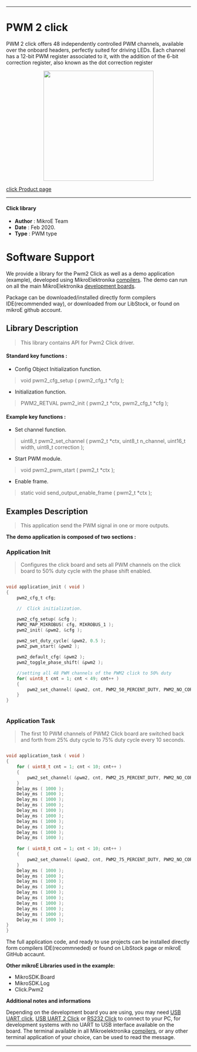 
---
# PWM 2 click

PWM 2 click offers 48 independently controlled PWM channels, available over the onboard headers, perfectly suited for driving LEDs. Each channel has a 12-bit PWM register associated to it, with the addition of the 6-bit correction register, also known as the dot correction register

<p align="center">
  <img src="https://download.mikroe.com/images/click_for_ide/pwm2_click.png" height=300px>
</p>

[click Product page](https://www.mikroe.com/pwm-2-click)

---


#### Click library 

- **Author**        : MikroE Team
- **Date**          : Feb 2020.
- **Type**          : PWM type


# Software Support

We provide a library for the Pwm2 Click 
as well as a demo application (example), developed using MikroElektronika 
[compilers](https://shop.mikroe.com/compilers). 
The demo can run on all the main MikroElektronika [development boards](https://shop.mikroe.com/development-boards).

Package can be downloaded/installed directly form compilers IDE(recommended way), or downloaded from our LibStock, or found on mikroE github account. 

## Library Description

> This library contains API for Pwm2 Click driver.

#### Standard key functions :

- Config Object Initialization function.
> void pwm2_cfg_setup ( pwm2_cfg_t *cfg ); 
 
- Initialization function.
> PWM2_RETVAL pwm2_init ( pwm2_t *ctx, pwm2_cfg_t *cfg );


#### Example key functions :

- Set channel function.
> uint8_t pwm2_set_channel ( pwm2_t *ctx, uint8_t n_channel, uint16_t width, uint8_t correction );
 
- Start PWM module.
> void pwm2_pwm_start ( pwm2_t *ctx );

- Enable frame.
> static void send_output_enable_frame ( pwm2_t *ctx );

## Examples Description

> This application send the PWM signal in one or more outputs.

**The demo application is composed of two sections :**

### Application Init 

> Configures the click board and sets all PWM channels on the click board to
> 50% duty cycle with the phase shift enabled.

```c

void application_init ( void )
{
    pwm2_cfg_t cfg;

    //  Click initialization.

    pwm2_cfg_setup( &cfg );
    PWM2_MAP_MIKROBUS( cfg, MIKROBUS_1 );
    pwm2_init( &pwm2, &cfg );
    
    pwm2_set_duty_cycle( &pwm2, 0.5 );
    pwm2_pwm_start( &pwm2 );

    pwm2_default_cfg( &pwm2 );
    pwm2_toggle_phase_shift( &pwm2 );

    //setting all 48 PWM channels of the PWM2 click to 50% duty
    for( uint8_t cnt = 1; cnt < 49; cnt++ ) 
    {
        pwm2_set_channel( &pwm2, cnt, PWM2_50_PERCENT_DUTY, PWM2_NO_CORRECTION );
    }
}
  
```

### Application Task

> The first 10 PWM channels of PWM2 Click board are switched back and forth 
> from 25% duty cycle to 75% duty cycle every 10 seconds.

```c

void application_task ( void )
{
    for ( uint8_t cnt = 1; cnt < 10; cnt++ )
    { 
        pwm2_set_channel( &pwm2, cnt, PWM2_25_PERCENT_DUTY, PWM2_NO_CORRECTION );
    }
    Delay_ms ( 1000 );
    Delay_ms ( 1000 );
    Delay_ms ( 1000 );
    Delay_ms ( 1000 );
    Delay_ms ( 1000 );
    Delay_ms ( 1000 );
    Delay_ms ( 1000 );
    Delay_ms ( 1000 );
    Delay_ms ( 1000 );
    Delay_ms ( 1000 );
    
    for ( uint8_t cnt = 1; cnt < 10; cnt++ )
    { 
        pwm2_set_channel( &pwm2, cnt, PWM2_75_PERCENT_DUTY, PWM2_NO_CORRECTION );
    }
    Delay_ms ( 1000 );
    Delay_ms ( 1000 );
    Delay_ms ( 1000 );
    Delay_ms ( 1000 );
    Delay_ms ( 1000 );
    Delay_ms ( 1000 );
    Delay_ms ( 1000 );
    Delay_ms ( 1000 );
    Delay_ms ( 1000 );
    Delay_ms ( 1000 );
}
}  

```

The full application code, and ready to use projects can be  installed directly form compilers IDE(recommneded) or found on LibStock page or mikroE GitHub accaunt.

**Other mikroE Libraries used in the example:** 

- MikroSDK.Board
- MikroSDK.Log
- Click.Pwm2

**Additional notes and informations**

Depending on the development board you are using, you may need 
[USB UART click](https://shop.mikroe.com/usb-uart-click), 
[USB UART 2 Click](https://shop.mikroe.com/usb-uart-2-click) or 
[RS232 Click](https://shop.mikroe.com/rs232-click) to connect to your PC, for 
development systems with no UART to USB interface available on the board. The 
terminal available in all Mikroelektronika 
[compilers](https://shop.mikroe.com/compilers), or any other terminal application 
of your choice, can be used to read the message.



---
